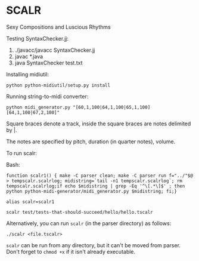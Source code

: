 SCALR
=====

Sexy Compositions and Luscious Rhythms

Testing SyntaxChecker.jj:

1. ./javacc/javacc SyntaxChecker.jj
2. javac *.java
3. java SyntaxChecker test.txt

Installing midiutil:

`python python-midiutil/setup.py install`

Running string-to-midi converter:

`python midi_generator.py "[60,1,100|64,1,100|65,1,100][64,1,100|67,2,100]"`

Square braces denote a track, inside the square braces are notes delimited by |.

The notes are specified by pitch, duration (in quarter notes), volume.


To run scalr:

Bash:

    function scalr1() { make -C parser clean; make -C parser run f="../"$@ > tempscalr.scalrlog; midistring=`tail -n1 tempscalr.scalrlog`; rm tempscalr.scalrlog;if echo $midistring | grep -Eq '^\[.*\]$' ; then python python-midi-generator/midi_generator.py $midistring; fi;}

`alias scalr=scalr1`

`scalr test/tests-that-should-succeed/hello/hello.tscalr`

Alternatively, you can run `scalr` (in the parser directory) as follows:

```41
./scalr <file.tscalr>
```

`scalr` can be run from any directory, but it can't be moved from parser. Don't forget to `chmod +x` if it isn't already executable.
